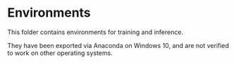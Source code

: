 # Environments

This folder contains environments for training and inference.

They have been exported via Anaconda on Windows 10, and are not verified to work on other operating systems.